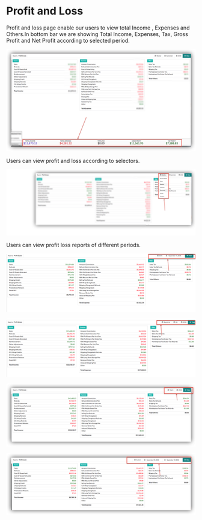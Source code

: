 # Profit and Loss

Profit and loss page enable our users to view total Income , Expenses and Others.In bottom bar we are showing Total Income, Expenses, Tax, Gross Profit and Net Profit according to selected period.

![](../.gitbook/assets/profit1.png)

Users can view profit and loss according to selectors.

![Selectors](../.gitbook/assets/profit2.png)

Users can view profit loss reports of different periods.

![Daily](../.gitbook/assets/a2.png)

![Quaterly](../.gitbook/assets/a4.png)

![Yearly](../.gitbook/assets/a5.png)

![Custom Range](../.gitbook/assets/a7.png)

  


